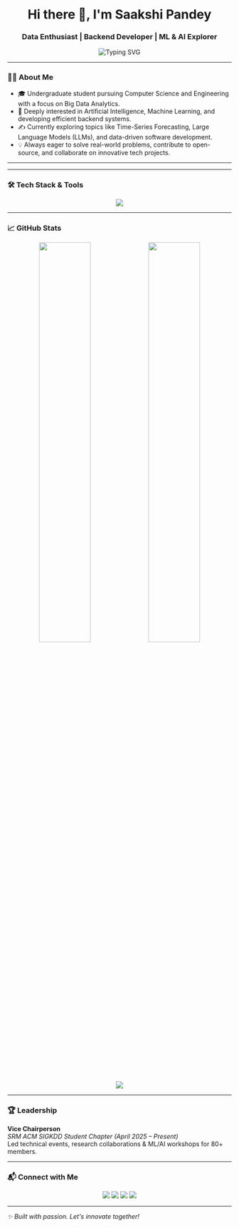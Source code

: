<h1 align="center">Hi there 👋, I'm Saakshi Pandey</h1>
<h3 align="center">Data Enthusiast | Backend Developer | ML & AI Explorer</h3>

<p align="center">
  <img src="https://readme-typing-svg.demolab.com?font=Fira+Code&duration=3000&pause=1000&color=F36E5E&center=true&vCenter=true&width=435&lines=Big+Data+Analytics+Student;Python+%7C+FastAPI+%7C+MySQL;AI+%2F+ML+%2F+DL+%2F+NLP+Projects;Open+Source+Contributor+%F0%9F%92%BB;Actively+Learning+and+Building+%F0%9F%9A%80" alt="Typing SVG" />
</p>

---

### 👩‍🎓 About Me

- 🎓 Undergraduate student pursuing Computer Science and Engineering with a focus on Big Data Analytics.
- 🧠 Deeply interested in Artificial Intelligence, Machine Learning, and developing efficient backend systems.
- ✍️ Currently exploring topics like Time-Series Forecasting, Large Language Models (LLMs), and data-driven software development.
- 💡 Always eager to solve real-world problems, contribute to open-source, and collaborate on innovative tech projects.


---



---

### 🛠️ Tech Stack & Tools

<p align="center">
  <img src="https://skillicons.dev/icons?i=python,java,js,react,fastapi,mongodb,mysql,postgresql,git,docker,vscode,html,css,postman" />
</p>

---

### 📈 GitHub Stats

<p align="center">
  <img width="48%" src="https://github-readme-stats.vercel.app/api?username=SaakshiPandey&show_icons=true&theme=tokyonight" />
  <img width="48%" src="https://github-readme-streak-stats.herokuapp.com/?user=SaakshiPandey&theme=tokyonight" />
</p>

<p align="center">
  <img src="https://github-readme-activity-graph.vercel.app/graph?username=SaakshiPandey&theme=react-dark&area=true" />
</p>

---


### 🏆 Leadership

**Vice Chairperson**  
_SRM ACM SIGKDD Student Chapter (April 2025 – Present)_  
Led technical events, research collaborations & ML/AI workshops for 80+ members.

---

### 📬 Connect with Me

<p align="center">
  <a href="mailto:saakshipandey1007@gmail.com"><img src="https://img.shields.io/badge/Gmail-D14836?style=for-the-badge&logo=gmail&logoColor=white"/></a>
  <a href="https://www.linkedin.com/in/saakshi-pandey-8a1946248/"><img src="https://img.shields.io/badge/LinkedIn-blue?style=for-the-badge&logo=linkedin&logoColor=white"/></a>
  <a href="https://github.com/SaakshiPandey"><img src="https://img.shields.io/badge/GitHub-black?style=for-the-badge&logo=github&logoColor=white"/></a>
  <a href="https://portfolio-new-five-topaz.vercel.app/"><img src="https://img.shields.io/badge/Portfolio-ff69b4?style=for-the-badge"/></a>
</p>

---

_✨ Built with passion. Let's innovate together!_

